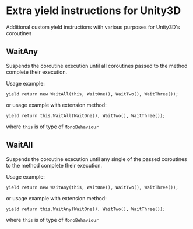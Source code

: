 # Extra yield instructions for Unity3D
 Additional custom yield instructions with various purposes for Unity3D's coroutines 
 
 ## WaitAny
 Suspends the coroutine execution until all coroutines passed to the method complete their execution.
 
 Usage example:
 ```
 yield return new WaitAll(this, WaitOne(), WaitTwo(), WaitThree());
 ```
 or usage example with extension method:
 ```
 yield return this.WaitAll(WaitOne(), WaitTwo(), WaitThree());
 ```
 where `this` is of type of `MonoBehaviour`
 
 ## WaitAll
 Suspends the coroutine execution until any single of the passed coroutines to the method complete their execution.
 
 Usage example:
 ```
 yield return new WaitAny(this, WaitOne(), WaitTwo(), WaitThree());
 ```
 or usage example with extension method:
 ```
 yield return this.WaitAny(WaitOne(), WaitTwo(), WaitThree());
 ```
 where `this` is of type of `MonoBehaviour`
